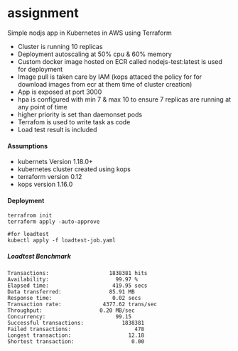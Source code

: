 # assignment
Simple nodjs app in Kubernetes in AWS using Terraform
 - Cluster is running 10 replicas
 - Deployment autoscaling at 50% cpu & 60% memory
 - Custom docker image hosted on ECR called nodejs-test:latest is used for deployment
 - Image pull is taken care by IAM (kops attaced the policy for for download images from ecr at them time of cluster creation) 
 - App is exposed at port 3000
 - hpa is configured with min 7 & max 10 to ensure 7 replicas are running at any point of time
 - higher priority is set than daemonset pods
 - Terrafom is used to write task as code
 - Load test result is included

#### Assumptions
  -    kubernets Version 1.18.0+
  -    kubernetes cluster created using kops 
  -    terraform version 0.12
  -    kops version 1.16.0
  
#### Deployment

```
terrafrom init 
terraform apply -auto-approve

#for loadtest
kubectl apply -f loadtest-job.yaml

```




##### Loadtest Benchmark

```
Transactions:		            1838381 hits
Availability:		              99.97 %
Elapsed time:		             419.95 secs
Data transferred:	            85.91 MB
Response time:		             0.02 secs
Transaction rate:	          4377.62 trans/sec
Throughput:		             0.20 MB/sec
Concurrency:		              99.15
Successful transactions:            1838381
Failed transactions:                    478
Longest transaction:                  12.18
Shortest transaction:                  0.00
```

